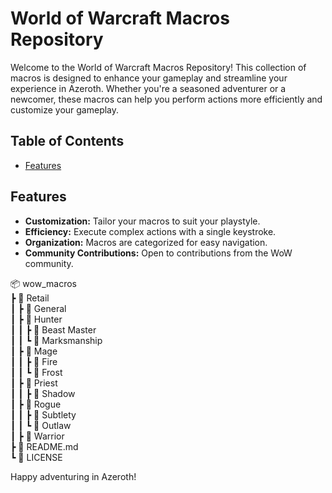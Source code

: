 # World of Warcraft Macros Repository

Welcome to the World of Warcraft Macros Repository! This collection of macros is designed to enhance your gameplay and streamline your experience in Azeroth. Whether you're a seasoned adventurer or a newcomer, these macros can help you perform actions more efficiently and customize your gameplay.

## Table of Contents
- [Features](#features)

## Features

- **Customization:** Tailor your macros to suit your playstyle.
- **Efficiency:** Execute complex actions with a single keystroke.
- **Organization:** Macros are categorized for easy navigation.
- **Community Contributions:** Open to contributions from the WoW community.

📦 wow_macros\
 ┣ 📂 Retail\
 ┃ ┣ 📂 General\
 ┃ ┣ 📂 Hunter\
 ┃ ┃ ┣ 📂 Beast Master\
 ┃ ┃ ┗ 📂 Marksmanship\
 ┃ ┣ 📂 Mage\
 ┃ ┃ ┣ 📂 Fire\
 ┃ ┃ ┗ 📂 Frost\
 ┃ ┣ 📂 Priest\
 ┃ ┃ ┣ 📂 Shadow\
 ┃ ┣ 📂 Rogue\
 ┃ ┃ ┣ 📂 Subtlety\
 ┃ ┃ ┗ 📂 Outlaw\
 ┃ ┣ 📂 Warrior\
 ┣ 📜 README.md\
 ┗ 📜 LICENSE



Happy adventuring in Azeroth!

